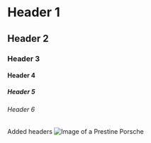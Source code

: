# Header 1
## Header 2
### Header 3
#### Header 4 
##### Header 5 
###### Header 6
Added headers
![Image of a Prestine Porsche](https://di-uploads-pod15.dealerinspire.com/porschewestpalmbeach/uploads/2019/06/new-porsche-911-porsche-992.png)
